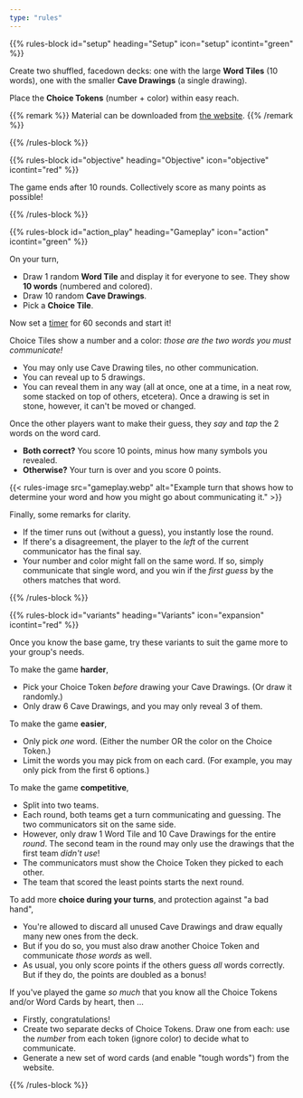 ```yaml
---
type: "rules"
---
```


{{% rules-block id="setup" heading="Setup" icon="setup" icontint="green" %}}

Create two shuffled, facedown decks: one with the large **Word Tiles** (10 words), one with the smaller **Cave Drawings** (a single drawing).

Place the **Choice Tokens** (number + color) within easy reach.

{{% remark %}}
Material can be downloaded from [the website](https://pandaqi.com/mammoth-messages/).
{{% /remark %}}

{{% /rules-block %}}

{{% rules-block id="objective" heading="Objective" icon="objective" icontint="red" %}}

The game ends after 10 rounds. Collectively score as many points as possible!

{{% /rules-block %}}

{{% rules-block id="action_play" heading="Gameplay" icon="action" icontint="green" %}}

On your turn, 
* Draw 1 random **Word Tile** and display it for everyone to see. They show **10 words** (numbered and colored).
* Draw 10 random **Cave Drawings**.
* Pick a **Choice Tile**. 

Now set a [timer](https://pandaqi.com/tools/timer/) for 60 seconds and start it!

Choice Tiles show a number and a color: _those are the two words you must communicate!_
* You may only use Cave Drawing tiles, no other communication.
* You can reveal up to 5 drawings.
* You can reveal them in any way (all at once, one at a time, in a neat row, some stacked on top of others, etcetera). Once a drawing is set in stone, however, it can't be moved or changed.

Once the other players want to make their guess, they _say_ and _tap_ the 2 words on the word card.
* **Both correct?** You score 10 points, minus how many symbols you revealed.
* **Otherwise?** Your turn is over and you score 0 points.

{{< rules-image src="gameplay.webp" alt="Example turn that shows how to determine your word and how you might go about communicating it." >}}

Finally, some remarks for clarity.
* If the timer runs out (without a guess), you instantly lose the round.
* If there's a disagreement, the player to the _left_ of the current communicator has the final say.
* Your number and color might fall on the same word. If so, simply communicate that single word, and you win if the _first guess_ by the others matches that word.

{{% /rules-block %}}

{{% rules-block id="variants" heading="Variants" icon="expansion" icontint="red" %}}

Once you know the base game, try these variants to suit the game more to your group's needs.

To make the game **harder**, 
* Pick your Choice Token _before_ drawing your Cave Drawings. (Or draw it randomly.)
* Only draw 6 Cave Drawings, and you may only reveal 3 of them. 

To make the game **easier**, 
* Only pick _one_ word. (Either the number OR the color on the Choice Token.)
* Limit the words you may pick from on each card. (For example, you may only pick from the first 6 options.)

To make the game **competitive**,
* Split into two teams.
* Each round, both teams get a turn communicating and guessing. The two communicators sit on the same side.
* However, only draw 1 Word Tile and 10 Cave Drawings for the entire _round_. The second team in the round may only use the drawings that the first team _didn't use_!
* The communicators must show the Choice Token they picked to each other.
* The team that scored the least points starts the next round.

To add more **choice during your turns**, and protection against "a bad hand",
* You're allowed to discard all unused Cave Drawings and draw equally many new ones from the deck.
* But if you do so, you must also draw another Choice Token and communicate _those words_ as well.
* As usual, you only score points if the others guess _all_ words correctly. But if they do, the points are doubled as a bonus!

If you've played the game _so much_ that you know all the Choice Tokens and/or Word Cards by heart, then ...
* Firstly, congratulations!
* Create two separate decks of Choice Tokens. Draw one from each: use the _number_ from each token (ignore color) to decide what to communicate.
* Generate a new set of word cards (and enable "tough words") from the website.

{{% /rules-block %}}